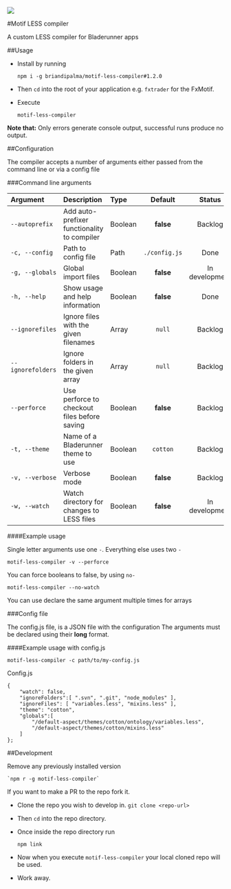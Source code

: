 ![](https://david-dm.org/briandipalma/motif-less-compiler.png)

#Motif LESS compiler

A custom LESS compiler for Bladerunner apps

##Usage

- Install by running

	`npm i -g briandipalma/motif-less-compiler#1.2.0`

- Then `cd` into the root of your application e.g. `fxtrader` for the FxMotif.

- Execute

	`motif-less-compiler`

**Note that:**
Only errors generate console output, successful runs produce no output.

##Configuration

The compiler accepts a number of arguments either passed from the command line or via a config file

###Command line arguments

| Argument           | Description                                  | Type    | Default       | Status         |
|:-------------------|:---------------------------------------------|:--------|:-------------:|:--------------:|
|`--autoprefix`      | Add auto-prefixer functionality to compiler  | Boolean | **false**     | Backlog        |
|`-c, --config`      | Path to config file                          | Path    | `./config.js` | Done           |
|`-g, --globals`     | Global import files                          | Boolean | **false**     | In development |
|`-h, --help`        | Show usage and help information              | Boolean | **false**     | Done           |
|`--ignorefiles`     | Ignore files with the given filenames        | Array   | `null`        | Backlog        |
|`--ignorefolders`   | Ignore folders in the given array            | Array   | `null`        | Backlog        |
|`--perforce`        | Use perforce to checkout files before saving | Boolean | **false**     | Backlog        |
|`-t, --theme`       | Name of a Bladerunner theme to use           | Boolean | `cotton`      | Backlog        |
|`-v, --verbose`     | Verbose mode                                 | Boolean | **false**     | Backlog        |
|`-w, --watch`       | Watch directory for changes to LESS files    | Boolean | **false**     | In development |

####Example usage

Single letter arguments use one `-`. Everything else uses two `-`

	motif-less-compiler -v --perforce

You can force booleans to false, by using `no-`

	motif-less-compiler --no-watch

You can use declare the same argument multiple times for arrays

###Config file

The config.js file, is a JSON file with the configuration
The arguments must be declared using their **long** format.


####Example usage with config.js

	motif-less-compiler -c path/to/my-config.js

Config.js

	{
		"watch": false,
		"ignoreFolders":[ ".svn", ".git", "node_modules" ],
		"ignoreFiles": [ "variables.less", "mixins.less" ],
		"theme": "cotton",
		"globals":[
			"/default-aspect/themes/cotton/ontology/variables.less",
			"/default-aspect/themes/cotton/mixins.less"
		]
	};

##Development

Remove any previously installed version

	`npm r -g motif-less-compiler`

If you want to make a PR to the repo fork it.

- Clone the repo you wish to develop in.
	`git clone <repo-url>`

- Then `cd` into the repo directory.

- Once inside the repo directory run

	`npm link`

- Now when you execute `motif-less-compiler` your local cloned repo will be used.

- Work away.
